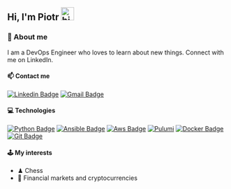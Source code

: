 ## Hi, I'm Piotr <img src="https://user-images.githubusercontent.com/1303154/88677602-1635ba80-d120-11ea-84d8-d263ba5fc3c0.gif" width="30px" height="30px" alt="hi">

### 👨 About me
I am a DevOps Engineer who loves to learn about new things. Connect with me on LinkedIn.


#### 📫 Contact me 
[![Linkedin Badge](https://img.shields.io/badge/LinkedIn-0077B5?style=for-the-badge&logo=linkedin&logoColor=white)](https://www.linkedin.com/in/piotr-bednarek-08306618b/)
[![Gmail Badge](https://img.shields.io/badge/Gmail-D14836?style=for-the-badge&logo=gmail&logoColor=white)](mailto:piotrbednarek99@gmail.com)


#### 💻 Technologies
[![Python Badge](https://img.shields.io/badge/Python-3776AB?style=for-the-badge&logo=python&logoColor=white)]()
[![Ansible Badge](https://img.shields.io/static/v1?style=for-the-badge&message=Ansible&color=EE0000&logo=Ansible&logoColor=FFFFFF&label=)]()
[![Aws Badge](https://img.shields.io/badge/Amazon_AWS-232F3E?style=for-the-badge&logo=amazon-aws&logoColor=white)]()
[![Pulumi](https://img.shields.io/static/v1?style=for-the-badge&message=Pulumi&color=8A3391&logo=Pulumi&logoColor=FFFFFF&label=)]()
[![Docker Badge](https://img.shields.io/badge/Docker-2CA5E0?style=for-the-badge&logo=docker&logoColor=white)]()
[![Git Badge](https://img.shields.io/badge/Git-F05032?style=for-the-badge&logo=git&logoColor=white)]()

#### 🕹 My interests   
- ♟︎ Chess
- 💸 Financial markets and cryptocurrencies
